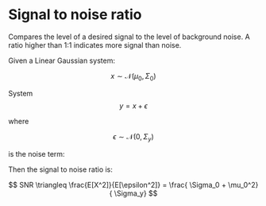 # Signal to noise ratio
Compares the level of a desired signal to the level of background noise. A ratio higher than 1:1 indicates more signal than noise. 

Given a Linear Gaussian system:

$$x \sim \mathcal{N}(\mu_0, \Sigma_0)$$

System
$$y = x  + \epsilon$$

where 

$$\epsilon \sim \mathcal{N}(0, \Sigma_y)$$

is the noise term:

Then the signal to noise ratio is:

$$
SNR \triangleq \frac{E[X^2]}{E[\epsilon^2]} = \frac{
\Sigma_0 + \mu_0^2}{
\Sigma_y}
$$